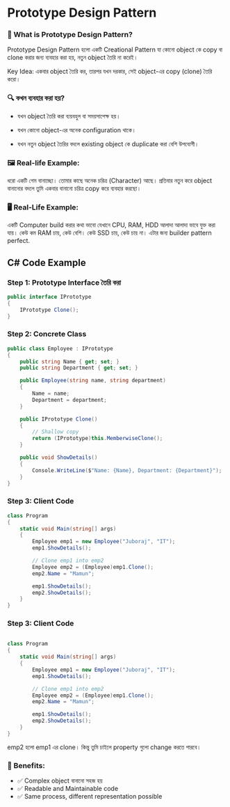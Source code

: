 # Prototype Design Pattern

### 🧠 What is Prototype Design Pattern?

Prototype Design Pattern হলো একটি Creational Pattern যা কোনো object কে copy বা clone করার জন্য ব্যবহার করা হয়, নতুন object তৈরি না করেই।

Key Idea:
একবার object তৈরি কর, তারপর যখন দরকার, সেই object-এর copy (clone) তৈরি করো।

### 🔍 কখন ব্যবহার করা হয়?

- যখন object তৈরি করা ব্যয়বহুল বা সময়সাপেক্ষ হয়।

- যখন কোনো object-এর অনেক configuration থাকে।

- যখন নতুন object তৈরির বদলে existing object কে duplicate করা বেশি উপযোগী।

### 🖼 Real-life Example:

ধরো একটি গেম বানাচ্ছো। তোমার কাছে অনেক চরিত্র (Character) আছে। প্রতিবার নতুন করে object বানানোর বদলে তুমি একবার বানানো চরিত্র copy করে ব্যবহার করছো।

### 🖥️ Real-Life Example:

একটি Computer build করার কথা ভাবো যেখানে CPU, RAM, HDD আলাদা আলাদা ভাবে যুক্ত করা যায়। কেউ কম RAM চায়, কেউ বেশি। কেউ SSD চায়, কেউ চায় না। এটার জন্য builder pattern perfect.

## C# Code Example

### Step 1: Prototype Interface তৈরি করা

```cs
public interface IPrototype
{
    IPrototype Clone();
}

```

### Step 2: Concrete Class

```cs
public class Employee : IPrototype
{
    public string Name { get; set; }
    public string Department { get; set; }

    public Employee(string name, string department)
    {
        Name = name;
        Department = department;
    }

    public IPrototype Clone()
    {
        // Shallow copy
        return (IPrototype)this.MemberwiseClone();
    }

    public void ShowDetails()
    {
        Console.WriteLine($"Name: {Name}, Department: {Department}");
    }
}


```

### Step 3: Client Code

```cs
class Program
{
    static void Main(string[] args)
    {
        Employee emp1 = new Employee("Juboraj", "IT");
        emp1.ShowDetails();

        // Clone emp1 into emp2
        Employee emp2 = (Employee)emp1.Clone();
        emp2.Name = "Mamun";

        emp1.ShowDetails();
        emp2.ShowDetails();
    }
}


```

### Step 3: Client Code

```cs

class Program
{
    static void Main(string[] args)
    {
        Employee emp1 = new Employee("Juboraj", "IT");
        emp1.ShowDetails();

        // Clone emp1 into emp2
        Employee emp2 = (Employee)emp1.Clone();
        emp2.Name = "Mamun";

        emp1.ShowDetails();
        emp2.ShowDetails();
    }
}

```

emp2 হলো emp1 এর clone। কিন্তু তুমি চাইলে property গুলো change করতে পারবে।

### 🧠 Benefits:

- ✅ Complex object বানানো সহজ হয়
- ✅ Readable and Maintainable code
- ✅ Same process, different representation possible
